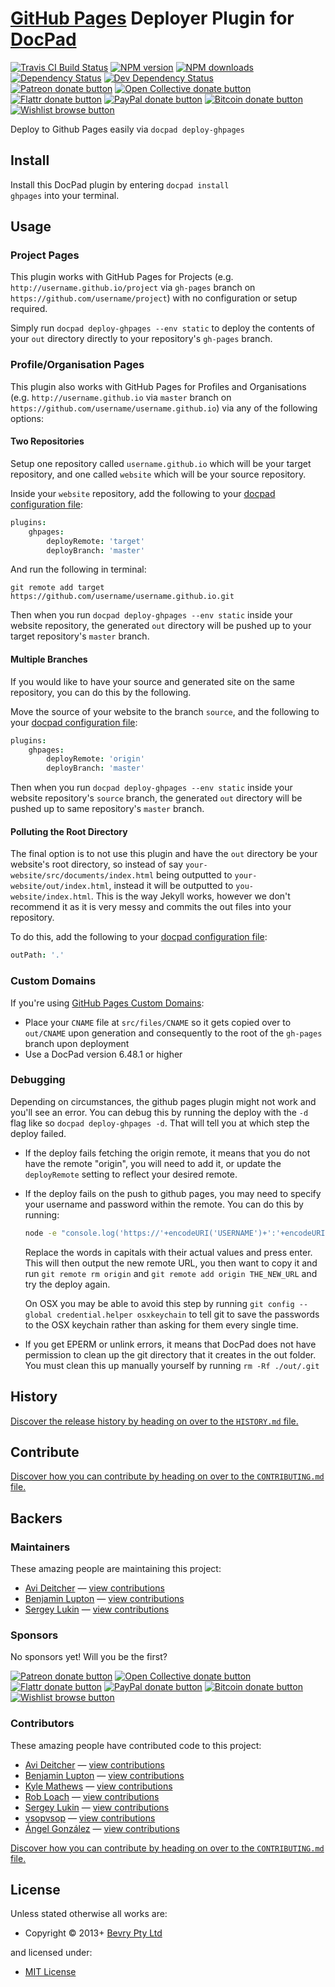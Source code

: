# [GitHub Pages](http://pages.github.com/) Deployer Plugin for [DocPad](http://docpad.org)

<!-- BADGES/ -->

<span class="badge-travisci"><a href="http://travis-ci.org/docpad/docpad-plugin-ghpages" title="Check this project's build status on TravisCI"><img src="https://img.shields.io/travis/docpad/docpad-plugin-ghpages/master.svg" alt="Travis CI Build Status" /></a></span>
<span class="badge-npmversion"><a href="https://npmjs.org/package/docpad-plugin-ghpages" title="View this project on NPM"><img src="https://img.shields.io/npm/v/docpad-plugin-ghpages.svg" alt="NPM version" /></a></span>
<span class="badge-npmdownloads"><a href="https://npmjs.org/package/docpad-plugin-ghpages" title="View this project on NPM"><img src="https://img.shields.io/npm/dm/docpad-plugin-ghpages.svg" alt="NPM downloads" /></a></span>
<span class="badge-daviddm"><a href="https://david-dm.org/docpad/docpad-plugin-ghpages" title="View the status of this project's dependencies on DavidDM"><img src="https://img.shields.io/david/docpad/docpad-plugin-ghpages.svg" alt="Dependency Status" /></a></span>
<span class="badge-daviddmdev"><a href="https://david-dm.org/docpad/docpad-plugin-ghpages#info=devDependencies" title="View the status of this project's development dependencies on DavidDM"><img src="https://img.shields.io/david/dev/docpad/docpad-plugin-ghpages.svg" alt="Dev Dependency Status" /></a></span>
<br class="badge-separator" />
<span class="badge-patreon"><a href="https://patreon.com/bevry" title="Donate to this project using Patreon"><img src="https://img.shields.io/badge/patreon-donate-yellow.svg" alt="Patreon donate button" /></a></span>
<span class="badge-opencollective"><a href="https://opencollective.com/bevry" title="Donate to this project using Open Collective"><img src="https://img.shields.io/badge/open%20collective-donate-yellow.svg" alt="Open Collective donate button" /></a></span>
<span class="badge-flattr"><a href="https://flattr.com/profile/balupton" title="Donate to this project using Flattr"><img src="https://img.shields.io/badge/flattr-donate-yellow.svg" alt="Flattr donate button" /></a></span>
<span class="badge-paypal"><a href="https://bevry.me/paypal" title="Donate to this project using Paypal"><img src="https://img.shields.io/badge/paypal-donate-yellow.svg" alt="PayPal donate button" /></a></span>
<span class="badge-bitcoin"><a href="https://bevry.me/bitcoin" title="Donate once-off to this project using Bitcoin"><img src="https://img.shields.io/badge/bitcoin-donate-yellow.svg" alt="Bitcoin donate button" /></a></span>
<span class="badge-wishlist"><a href="https://bevry.me/wishlist" title="Buy an item on our wishlist for us"><img src="https://img.shields.io/badge/wishlist-donate-yellow.svg" alt="Wishlist browse button" /></a></span>

<!-- /BADGES -->


Deploy to Github Pages easily via `docpad deploy-ghpages`


<!-- INSTALL/ -->

<h2>Install</h2>

Install this DocPad plugin by entering <code>docpad install ghpages</code> into your terminal.

<!-- /INSTALL -->


## Usage

### Project Pages
This plugin works with GitHub Pages for Projects (e.g. `http://username.github.io/project` via `gh-pages` branch on `https://github.com/username/project`) with no configuration or setup required.

Simply run `docpad deploy-ghpages --env static` to deploy the contents of your `out` directory directly to your repository's `gh-pages` branch.


### Profile/Organisation Pages
This plugin also works with GitHub Pages for Profiles and Organisations (e.g. `http://username.github.io` via `master` branch on `https://github.com/username/username.github.io`) via any of the following options:

#### Two Repositories
Setup one repository called `username.github.io` which will be your target repository, and one called `website` which will be your source repository.

Inside your `website` repository, add the following to your [docpad configuration file](http://docpad.org/docs/config):

``` coffee
plugins:
	ghpages:
		deployRemote: 'target'
		deployBranch: 'master'
```

And run the following in terminal:

```
git remote add target https://github.com/username/username.github.io.git
```

Then when you run `docpad deploy-ghpages --env static` inside your website repository, the generated `out` directory will be pushed up to your target repository's `master` branch.


#### Multiple Branches
If you would like to have your source and generated site on the same repository, you can do this by the following.

Move the source of your website to the branch `source`, and the following to your [docpad configuration file](http://docpad.org/docs/config):

``` coffee
plugins:
	ghpages:
		deployRemote: 'origin'
		deployBranch: 'master'
```

Then when you run `docpad deploy-ghpages --env static` inside your website repository's `source` branch, the generated `out` directory will be pushed up to same repository's `master` branch.


#### Polluting the Root Directory
The final option is to not use this plugin and have the `out` directory be your website's root directory, so instead of say `your-website/src/documents/index.html` being outputted to `your-website/out/index.html`, instead it will be outputted to `you-website/index.html`. This is the way Jekyll works, however we don't recommend it as it is very messy and commits the out files into your repository.

To do this, add the following to your [docpad configuration file](http://docpad.org/docs/config):

``` coffee
outPath: '.'
```

### Custom Domains
If you're using [GitHub Pages Custom Domains](https://help.github.com/articles/setting-up-a-custom-domain-with-pages):

- Place your `CNAME` file at `src/files/CNAME` so it gets copied over to `out/CNAME` upon generation and consequently to the root of the `gh-pages` branch upon deployment
- Use a DocPad version 6.48.1 or higher


### Debugging
Depending on circumstances, the github pages plugin might not work and you'll see an error. You can debug this by running the deploy with the `-d` flag like so `docpad deploy-ghpages -d`. That will tell you at which step the deploy failed.

- If the deploy fails fetching the origin remote, it means that you do not have the remote "origin", you will need to add it, or update the `deployRemote` setting to reflect your desired remote.

- If the deploy fails on the push to github pages, you may need to specify your username and password within the remote. You can do this by running:

	``` bash
	node -e "console.log('https://'+encodeURI('USERNAME')+':'+encodeURI('PASSWORD')+'@github.com/REPO_OWNER/REPO_NAME.git')"
	```

	Replace the words in capitals with their actual values and press enter. This will then output the new remote URL, you then want to copy it and run `git remote rm origin` and `git remote add origin THE_NEW_URL` and try the deploy again.

	On OSX you may be able to avoid this step by running `git config --global credential.helper osxkeychain` to tell git to save the passwords to the OSX keychain rather than asking for them every single time.

- If you get EPERM or unlink errors, it means that DocPad does not have permission to clean up the git directory that it creates in the out folder. You must clean this up manually yourself by running `rm -Rf ./out/.git`



<!-- HISTORY/ -->

<h2>History</h2>

<a href="https://github.com/docpad/docpad-plugin-ghpages/blob/master/HISTORY.md#files">Discover the release history by heading on over to the <code>HISTORY.md</code> file.</a>

<!-- /HISTORY -->


<!-- CONTRIBUTE/ -->

<h2>Contribute</h2>

<a href="https://github.com/docpad/docpad-plugin-ghpages/blob/master/CONTRIBUTING.md#files">Discover how you can contribute by heading on over to the <code>CONTRIBUTING.md</code> file.</a>

<!-- /CONTRIBUTE -->


<!-- BACKERS/ -->

<h2>Backers</h2>

<h3>Maintainers</h3>

These amazing people are maintaining this project:

<ul><li><a href="http://blog.atomicinc.com">Avi Deitcher</a> — <a href="https://github.com/docpad/docpad-plugin-ghpages/commits?author=deitch" title="View the GitHub contributions of Avi Deitcher on repository docpad/docpad-plugin-ghpages">view contributions</a></li>
<li><a href="http://balupton.com">Benjamin Lupton</a> — <a href="https://github.com/docpad/docpad-plugin-ghpages/commits?author=balupton" title="View the GitHub contributions of Benjamin Lupton on repository docpad/docpad-plugin-ghpages">view contributions</a></li>
<li><a href="https://github.com/sergeylukin">Sergey Lukin</a> — <a href="https://github.com/docpad/docpad-plugin-ghpages/commits?author=sergeylukin" title="View the GitHub contributions of Sergey Lukin on repository docpad/docpad-plugin-ghpages">view contributions</a></li></ul>

<h3>Sponsors</h3>

No sponsors yet! Will you be the first?

<span class="badge-patreon"><a href="https://patreon.com/bevry" title="Donate to this project using Patreon"><img src="https://img.shields.io/badge/patreon-donate-yellow.svg" alt="Patreon donate button" /></a></span>
<span class="badge-opencollective"><a href="https://opencollective.com/bevry" title="Donate to this project using Open Collective"><img src="https://img.shields.io/badge/open%20collective-donate-yellow.svg" alt="Open Collective donate button" /></a></span>
<span class="badge-flattr"><a href="https://flattr.com/profile/balupton" title="Donate to this project using Flattr"><img src="https://img.shields.io/badge/flattr-donate-yellow.svg" alt="Flattr donate button" /></a></span>
<span class="badge-paypal"><a href="https://bevry.me/paypal" title="Donate to this project using Paypal"><img src="https://img.shields.io/badge/paypal-donate-yellow.svg" alt="PayPal donate button" /></a></span>
<span class="badge-bitcoin"><a href="https://bevry.me/bitcoin" title="Donate once-off to this project using Bitcoin"><img src="https://img.shields.io/badge/bitcoin-donate-yellow.svg" alt="Bitcoin donate button" /></a></span>
<span class="badge-wishlist"><a href="https://bevry.me/wishlist" title="Buy an item on our wishlist for us"><img src="https://img.shields.io/badge/wishlist-donate-yellow.svg" alt="Wishlist browse button" /></a></span>

<h3>Contributors</h3>

These amazing people have contributed code to this project:

<ul><li><a href="http://blog.atomicinc.com">Avi Deitcher</a> — <a href="https://github.com/docpad/docpad-plugin-ghpages/commits?author=deitch" title="View the GitHub contributions of Avi Deitcher on repository docpad/docpad-plugin-ghpages">view contributions</a></li>
<li><a href="http://balupton.com">Benjamin Lupton</a> — <a href="https://github.com/docpad/docpad-plugin-ghpages/commits?author=balupton" title="View the GitHub contributions of Benjamin Lupton on repository docpad/docpad-plugin-ghpages">view contributions</a></li>
<li><a href="http://www.bricolage.io">Kyle Mathews</a> — <a href="https://github.com/docpad/docpad-plugin-ghpages/commits?author=KyleAMathews" title="View the GitHub contributions of Kyle Mathews on repository docpad/docpad-plugin-ghpages">view contributions</a></li>
<li><a href="http://robloach.net">Rob Loach</a> — <a href="https://github.com/docpad/docpad-plugin-ghpages/commits?author=RobLoach" title="View the GitHub contributions of Rob Loach on repository docpad/docpad-plugin-ghpages">view contributions</a></li>
<li><a href="https://github.com/sergeylukin">Sergey Lukin</a> — <a href="https://github.com/docpad/docpad-plugin-ghpages/commits?author=sergeylukin" title="View the GitHub contributions of Sergey Lukin on repository docpad/docpad-plugin-ghpages">view contributions</a></li>
<li><a href="https://github.com/vsopvsop">vsopvsop</a> — <a href="https://github.com/docpad/docpad-plugin-ghpages/commits?author=vsopvsop" title="View the GitHub contributions of vsopvsop on repository docpad/docpad-plugin-ghpages">view contributions</a></li>
<li><a href="http://univunix.com">Ángel González</a> — <a href="https://github.com/docpad/docpad-plugin-ghpages/commits?author=Aglezabad" title="View the GitHub contributions of Ángel González on repository docpad/docpad-plugin-ghpages">view contributions</a></li></ul>

<a href="https://github.com/docpad/docpad-plugin-ghpages/blob/master/CONTRIBUTING.md#files">Discover how you can contribute by heading on over to the <code>CONTRIBUTING.md</code> file.</a>

<!-- /BACKERS -->


<!-- LICENSE/ -->

<h2>License</h2>

Unless stated otherwise all works are:

<ul><li>Copyright &copy; 2013+ <a href="http://bevry.me">Bevry Pty Ltd</a></li></ul>

and licensed under:

<ul><li><a href="http://spdx.org/licenses/MIT.html">MIT License</a></li></ul>

<!-- /LICENSE -->

